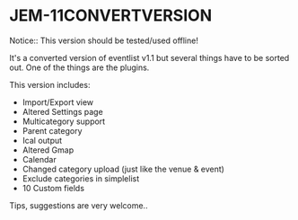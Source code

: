 JEM-11CONVERTVERSION
====================

Notice:: This version should be tested/used offline!

It's a converted version of eventlist v1.1 but several things have to be sorted out.
One of the things are the plugins.

This version includes:
- Import/Export view
- Altered Settings page
- Multicategory support
- Parent category
- Ical output
- Altered Gmap
- Calendar
- Changed category upload (just like the venue & event)
- Exclude categories in simplelist
- 10 Custom fields

Tips, suggestions are very welcome..

